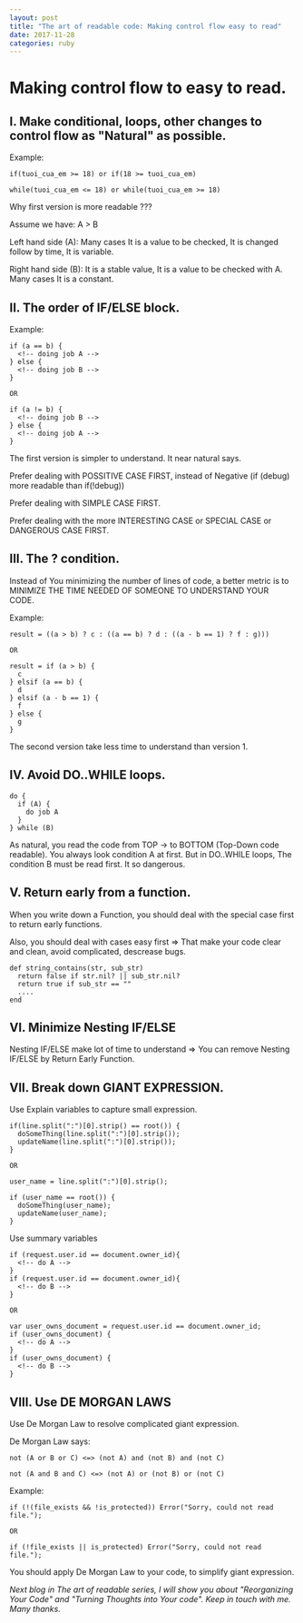 ```yaml
---
layout: post
title: "The art of readable code: Making control flow easy to read"
date: 2017-11-28
categories: ruby
---
```


# Making control flow to easy to read.

## I. Make conditional, loops, other changes to control flow as "Natural" as possible.

Example:

```
if(tuoi_cua_em >= 18) or if(18 >= tuoi_cua_em)

while(tuoi_cua_em <= 18) or while(tuoi_cua_em >= 18)
```

Why first version is more readable ???

Assume we have: A > B

Left hand side (A): Many cases It is a value to be checked, It is changed follow by time, It is variable.

Right hand side (B): It is a stable value, It is a value to be checked with A. Many cases It is a constant.

## II. The order of IF/ELSE block.

Example:

```
if (a == b) {
  <!-- doing job A -->
} else {
  <!-- doing job B -->
}

OR

if (a != b) {
  <!-- doing job B -->
} else {
  <!-- doing job A -->
}
```

The first version is simpler to understand. It near natural says.

Prefer dealing with POSSITIVE CASE FIRST, instead of Negative (if (debug) more readable than if(!debug))

Prefer dealing with SIMPLE CASE FIRST.

Prefer dealing with the more INTERESTING CASE or SPECIAL CASE or DANGEROUS CASE FIRST.

## III. The ? condition.

Instead of You minimizing the number of lines of code, a better metric is to MINIMIZE THE TIME NEEDED OF SOMEONE TO UNDERSTAND YOUR CODE.

Example:

```
result = ((a > b) ? c : ((a == b) ? d : ((a - b == 1) ? f : g)))

OR

result = if (a > b) {
  c
} elsif (a == b) {
  d
} elsif (a - b == 1) {
  f
} else {
  g
}
```

The second version take less time to understand than version 1.

## IV. Avoid DO..WHILE loops.

```
do {
  if (A) {
    do job A
  }
} while (B)
```

As natural, you read the code from TOP -> to BOTTOM (Top-Down code readable). You always look condition A at first. But in DO..WHILE loops, The condition B must be read first. It so dangerous.

## V. Return early from a function.

When you write down a Function, you should deal with the special case first to return early functions.

Also, you should deal with cases easy first => That make your code clear and clean, avoid complicated, descrease bugs.

```
def string_contains(str, sub_str)
  return false if str.nil? || sub_str.nil?
  return true if sub_str == ""
  ....
end
```

## VI. Minimize Nesting IF/ELSE

Nesting IF/ELSE make lot of time to understand => You can remove Nesting IF/ELSE by Return Early Function.

## VII. Break down GIANT EXPRESSION.

Use Explain variables to capture small expression.

```
if(line.split(":")[0].strip() == root()) {
  doSomeThing(line.split(":")[0].strip());
  updateName(line.split(":")[0].strip());
}

OR

user_name = line.split(":")[0].strip();

if (user_name == root()) {
  doSomeThing(user_name);
  updateName(user_name);
}
```

Use summary variables

```
if (request.user.id == document.owner_id){
  <!-- do A -->
}
if (request.user.id == document.owner_id){
  <!-- do B -->
}

OR

var user_owns_document = request.user.id == document.owner_id;
if (user_owns_document) {
  <!-- do A -->
}
if (user_owns_document) {
  <!-- do B -->
}
```

## VIII. Use DE MORGAN LAWS

Use De Morgan Law to resolve complicated giant expression.

De Morgan Law says:

```
not (A or B or C) <=> (not A) and (not B) and (not C)

not (A and B and C) <=> (not A) or (not B) or (not C)
```

Example:

```
if (!(file_exists && !is_protected)) Error("Sorry, could not read file.");

OR

if (!file_exists || is_protected) Error("Sorry, could not read file.");
```

You should apply De Morgan Law to your code, to simplify giant expression.

_Next blog in The art of readable series, I will show you about "Reorganizing Your Code" and "Turning Thoughts into Your code". Keep in touch with me. Many thanks._